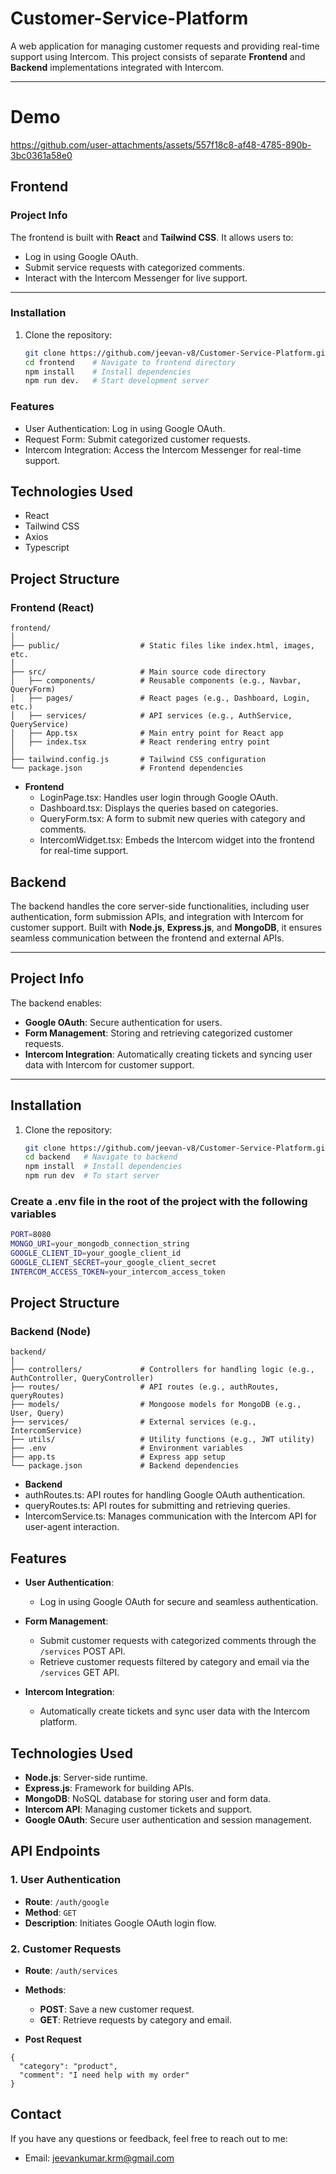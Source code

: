
# Customer-Service-Platform

A web application for managing customer requests and providing real-time support using Intercom. This project consists of separate **Frontend** and **Backend** implementations integrated with Intercom.

---

# Demo

https://github.com/user-attachments/assets/557f18c8-af48-4785-890b-3bc0361a58e0

## Frontend

### Project Info
The frontend is built with **React** and **Tailwind CSS**. It allows users to:
- Log in using Google OAuth.
- Submit service requests with categorized comments.
- Interact with the Intercom Messenger for live support.

---

### Installation
1. Clone the repository:
   ```bash
   git clone https://github.com/jeevan-v8/Customer-Service-Platform.git
   cd frontend    # Navigate to frontend directory
   npm install    # Install dependencies
   npm run dev.   # Start development server
   ```

### Features
- User Authentication: Log in using Google OAuth.
- Request Form: Submit categorized customer requests.
- Intercom Integration: Access the Intercom Messenger for real-time support.

## Technologies Used  

- React
- Tailwind CSS
- Axios
- Typescript  

## Project Structure

### Frontend (React)
```
frontend/
│
├── public/                  # Static files like index.html, images, etc.
│
├── src/                     # Main source code directory
│   ├── components/          # Reusable components (e.g., Navbar, QueryForm)
│   ├── pages/               # React pages (e.g., Dashboard, Login, etc.)
│   ├── services/            # API services (e.g., AuthService, QueryService)
│   ├── App.tsx              # Main entry point for React app
│   ├── index.tsx            # React rendering entry point
│
├── tailwind.config.js       # Tailwind CSS configuration
└── package.json             # Frontend dependencies
```

- **Frontend**
  - LoginPage.tsx: Handles user login through Google OAuth.
  - Dashboard.tsx: Displays the queries based on categories.
  - QueryForm.tsx: A form to submit new queries with category and comments.
  - IntercomWidget.tsx: Embeds the Intercom widget into the frontend for real-time support.


## Backend  

The backend handles the core server-side functionalities, including user authentication, form submission APIs, and integration with Intercom for customer support. Built with **Node.js**, **Express.js**, and **MongoDB**, it ensures seamless communication between the frontend and external APIs.  

---

## Project Info  
The backend enables:  
- **Google OAuth**: Secure authentication for users.  
- **Form Management**: Storing and retrieving categorized customer requests.  
- **Intercom Integration**: Automatically creating tickets and syncing user data with Intercom for customer support.  

---

## Installation  

1. Clone the repository:  
   ```bash  
   git clone https://github.com/jeevan-v8/Customer-Service-Platform.git 
   cd backend   # Navigate to backend
   npm install  # Install dependencies  
   npm run dev  # To start server
   ```
### Create a .env file in the root of the project with the following variables
```bash
PORT=8080
MONGO_URI=your_mongodb_connection_string
GOOGLE_CLIENT_ID=your_google_client_id
GOOGLE_CLIENT_SECRET=your_google_client_secret
INTERCOM_ACCESS_TOKEN=your_intercom_access_token
```
## Project Structure

### Backend (Node)
```
backend/
│
├── controllers/             # Controllers for handling logic (e.g., AuthController, QueryController)
├── routes/                  # API routes (e.g., authRoutes, queryRoutes)
├── models/                  # Mongoose models for MongoDB (e.g., User, Query)
├── services/                # External services (e.g., IntercomService)
├── utils/                   # Utility functions (e.g., JWT utility)
├── .env                     # Environment variables
├── app.ts                   # Express app setup
└── package.json             # Backend dependencies

```

- **Backend**
 - authRoutes.ts: API routes for handling Google OAuth authentication.
 - queryRoutes.ts: API routes for submitting and retrieving queries.
 - IntercomService.ts: Manages communication with the Intercom API for user-agent interaction.

## Features  

- **User Authentication**:  
  - Log in using Google OAuth for secure and seamless authentication.  

- **Form Management**:  
  - Submit customer requests with categorized comments through the `/services` POST API.  
  - Retrieve customer requests filtered by category and email via the `/services` GET API.  

- **Intercom Integration**:  
  - Automatically create tickets and sync user data with the Intercom platform.  


## Technologies Used  

- **Node.js**: Server-side runtime.  
- **Express.js**: Framework for building APIs.  
- **MongoDB**: NoSQL database for storing user and form data.  
- **Intercom API**: Managing customer tickets and support.  
- **Google OAuth**: Secure user authentication and session management. 

## API Endpoints  

### 1. User Authentication  
- **Route**: `/auth/google`  
- **Method**: `GET`  
- **Description**: Initiates Google OAuth login flow.  

### 2. Customer Requests  
- **Route**: `/auth/services`  
- **Methods**:  
  - **POST**: Save a new customer request.  
  - **GET**: Retrieve requests by category and email. 

- **Post Request**
```
{
  "category": "product",
  "comment": "I need help with my order"
}

```

## Contact
If you have any questions or feedback, feel free to reach out to me:
- Email: [jeevankumar.krm@gmail.com](mailto:jeevankumar.krm@gmail.com)




